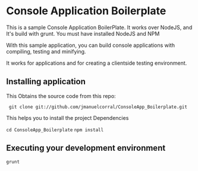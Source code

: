 # Console Application Boilerplate  #

This is a sample Console Application BoilerPlate. It works over NodeJS, and It's build with grunt. You must have installed NodeJS and NPM

With this sample application, you can build console applications with compiling, testing and minifying.

It works for applications and for creating a clientside testing environment.

## Installing application ##
This Obtains the source code from this repo:

` git clone git://github.com/jmanuelcorral/ConsoleApp_Boilerplate.git`

This helps you to install the project Dependencies

`cd ConsoleApp_Boilerplate`
`npm install`


## Executing your development environment ##
`grunt`


